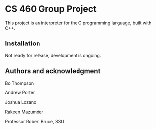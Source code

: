 # CS 460 Group Project

This project is an interpreter for the C programming language, built with C++. 

## Installation
Not ready for release, development is ongoing.

## Authors and acknowledgment
Bo Thompson

Andrew Porter

Joshua Lozano

Rakeen Mazumder

Professor Robert Bruce, SSU


